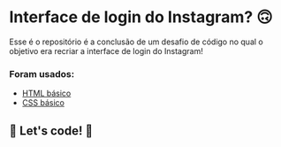 # Interface de login do Instagram? 🙃

Esse é o repositório é a conclusão de um desafio de código no qual o objetivo era recriar a interface de login do Instagram! 

### Foram usados:

* [HTML básico](https://www.w3schools.com/html/)
* [CSS básico](https://developer.mozilla.org/pt-BR/docs/Web/CSS)

## 🚀 Let's code! 🚀
